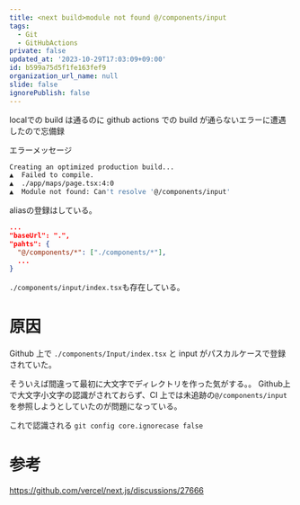 ```yaml
---
title: <next build>module not found @/components/input
tags:
  - Git
  - GitHubActions
private: false
updated_at: '2023-10-29T17:03:09+09:00'
id: b599a75d5f1fe163fef9
organization_url_name: null
slide: false
ignorePublish: false
---
```

localでの build は通るのに github actions での build が通らないエラーに遭遇したので忘備録

エラーメッセージ
```bash
Creating an optimized production build...
▲  Failed to compile.
▲  ./app/maps/page.tsx:4:0
▲  Module not found: Can't resolve '@/components/input'
```

aliasの登録はしている。
```tsconfig.json
...
"baseUrl": ".",
"pahts": {
  "@/components/*": ["./components/*"],
  ...
}
```

`./components/input/index.tsx`も存在している。

# 原因
Github 上で `./components/Input/index.tsx` と input がパスカルケースで登録されていた。

そういえば間違って最初に大文字でディレクトリを作った気がする。。
Github上で大文字小文字の認識がされておらず、CI 上では未追跡の`@/components/input`を参照しようとしていたのが問題になっている。

これで認識される
`git config core.ignorecase false`


# 参考
https://github.com/vercel/next.js/discussions/27666
